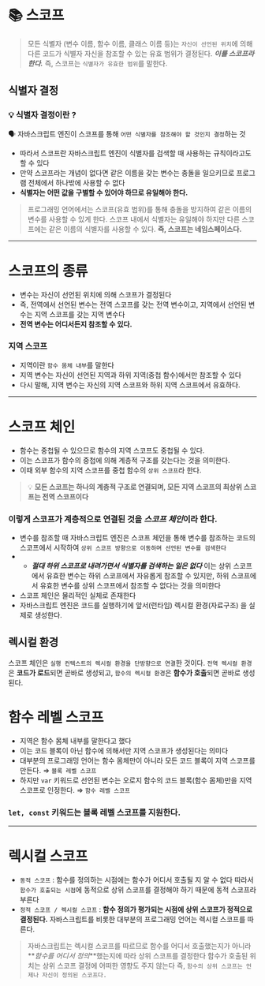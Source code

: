 # 📚 스코프

> 모든 식별자 (변수 이름, 함수 이름, 클래스 이름 등)는 `자신이 선언된 위치`에 의해 다른 코드가 식별자 자신을 참조할 수 있는 유효 범위가 결정된다. _**이를 스코프라 한다.**_ 즉, 스코프는 `식별자가 유효한 범위`를 말한다.

## 식별자 결정

### 💡 식별자 결정이란 ?

🗣️ 자바스크립트 엔진이 스코프를 통해 `어떤 식별자를 참조해야 할 것인지 결정`하는 것

- 따라서 스코프란 자바스크립트 엔진이 식별자를 검색할 때 사용하는 규칙이라고도 할 수 있다
- 만약 스코프라는 개념이 없다면
  같은 이름을 갖는 변수는 충돌을 일으키므로 프로그램 전체에서 하나밖에 사용할 수 없다
- **식별자는 어떤 값을 구별할 수 있어야 하므로 유일해야 한다.**

> 프로그래밍 언어에서는 스코프(유효 범위)를 통해 충돌을 방지하여 같은 이름의 변수를 사용할 수 있게 한다. 스코프 내에서 식별자는 유일해야 하지만 다른 스코프에는 같은 이름의 식별자를 사용할 수 있다. **즉, 스코프는 네임스페이스다.**

---

# 스코프의 종류

- 변수는 자신이 선언된 위치에 의해 스코프가 결정된다
- 즉, 전역에서 선언된 변수는 전역 스코프를 갖는 전역 변수이고,
  지역에서 선언된 변수는 지역 스코프를 갖는 지역 변수다
- **전역 변수는 어디서든지 참조할 수 있다.**

### 지역 스코프

- 지역이란 `함수 몸체 내부`를 말한다
- 지역 변수는 자신이 선언된 지역과 하위 지역(중첩 함수)에서만 참조할 수 있다
- 다시 말해, 지역 변수는 자신의 지역 스코프와 하위 지역 스코프에서 유효하다.

---

# 스코프 체인

- 함수는 중첩될 수 있으므로 함수의 지역 스코프도 중첩될 수 있다.
- 이는 스코프가 함수의 중첩에 의해 계층적 구조를 갖는다는 것을 의미한다.
- 이때 외부 함수의 지역 스코프를 중첩 함수의 `상위 스코프`라 한다.

> 💡 **모든 스코프는 하나의 계층적 구조로 연결되며, 모든 지역 스코프의 최상위 스코프는 전역 스코프이다**

### 이렇게 스코프가 계층적으로 연결된 것을 *스코프 체인*이라 한다.

- 변수를 참조할 때 자바스크립트 엔진은 스코프 체인을 통해 변수를 참조하는 코드의 스코프에서 시작하여 `상위 스코프 방향으로 이동하며 선언된 변수를 검색한다`
- - _**절대 하위 스코프로 내려가면서 식별자를 검색하는 일은 없다**_
    이는 상위 스코프에서 유효한 변수는 하위 스코프에서 자유롭게 참조할 수 있지만,
    하위 스코프에서 유효한 변수를 상위 스코프에서 참조할 수 없다는 것을 의미한다
- 스코프 체인은 물리적인 실체로 존재한다
- 자바스크립트 엔진은 코드를 실행하기에 앞서(런타임) 렉시컬 환경(자료구조) 을 실제로 생성한다.

## 렉시컬 환경

스코프 체인은 `실행 컨텍스트의 렉시컬 환경을 단방향으로 연결`한 것이다.
`전역 렉시컬 환경`은 **코드가 로드**되면 곧바로 생성되고, `함수의 렉시컬 환경`은 **함수가 호출**되면 곧바로 생성된다.

# 함수 레벨 스코프

- 지역은 함수 몸체 내부를 말한다고 했다
- 이는 코드 블록이 아닌 함수에 의해서만 지역 스코프가 생성된다는 의미다
- 대부분의 프로그래밍 언어는 함수 몸체만이 아니라 모든 코드 블록이 지역 스코프를 만든다. ⇒ `블록 레벨 스코프`
- 하지만 `var` 키워드로 선언된 변수는 오로지 함수의 코드 블록(함수 몸체)만을 지역 스코프로 인정한다. ⇒ `함수 레벨 스코프`

### `let, const` 키워드는 블록 레벨 스코프를 지원한다.

---

# 렉시컬 스코프

- `동적 스코프` : 함수를 정의하는 시점에는 함수가 어디서 호출될 지 알 수 없다
  따라서 `함수가 호출되는 시점`에 동적으로 상위 스코프를 결정해야 하기 때문에 동적 스코프라 부른다
- `정적 스코프 / 렉시컬 스코프` : **함수 정의가 평가되는 시점에 상위 스코프가 정적으로 결정된다.** 자바스크립트를 비롯한 대부분의 프로그래밍 언어는 렉시컬 스코프를 따른다.

> 자바스크립트는 렉시컬 스코프를 따르므로 함수를 어디서 호출했는지가 아니라 **_함수를 어디서 정의_**했는지에 따라 상위 스코프를 결정한다
> 함수가 호출된 위치는 상위 스코프 결정에 어떠한 영향도 주지 않는다
> 즉, `함수의 상위 스코프는 언제나 자신이 정의된 스코프다.`
